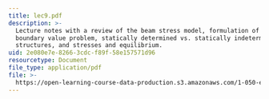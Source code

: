 ```yaml
---
title: lec9.pdf
description: >-
  Lecture notes with a review of the beam stress model, formulation of a beam
  boundary value problem, statically determined vs. statically indetermined beam
  structures, and stresses and equilibrium.
uid: 2e080e7e-8266-3cdc-f89f-58e157571d96
resourcetype: Document
file_type: application/pdf
file: >-
  https://open-learning-course-data-production.s3.amazonaws.com/1-050-engineering-mechanics-i-fall-2007/2e080e7e82663cdcf89f58e157571d96_lec9.pdf
---
```


